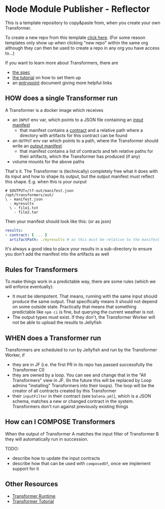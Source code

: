 # Node Module Publisher - Reflector
This is a template repository to copy&paste from, when you create your own Transformer.

To create a new repo from this template [click here](https://github.com/organizations/product-os/repositories/new). (For some reason templates only show up when clicking "new repo" within the same org although they can then be used to create a repo in any org you have access to...)

If you want to learn more about Transformers, there are
* [the spec](https://docs.google.com/document/d/1zd3pX9Q_4kXGEnnATNdUmBBRS9R_BZB6JZoKguwX8Vk)
* [the tutorial](https://docs.google.com/document/d/1iPsyXBjnvzG25hNHztIFsUcLDM1gSAIhNTHJDY8pZJ0) on how to set them up
* an [entrypoint](https://docs.google.com/document/d/12PCjfMGLq2gkpvGbzNGfVzMM5jRRul-c2vwedPDooWc) document giving more helpful links

## HOW does a single Transformer run

A Transformer is a docker image which receives
* an `INPUT` env var, which points to a JSON file containing an [input manifest](https://github.com/product-os/transformer-runtime/blob/master/lib/types/index.ts)
  * that manifest contains a [contract](https://github.com/balena-io/balena-io/blob/contracts-spec/specs/contracts.md) and a relative path where a directory with artifacts for this contract can be found
* an `OUTPUT` env var which points to a path, where the Transformer should write an [output manifest](https://github.com/product-os/transformer-runtime/blob/master/lib/types/index.ts)
  * that manifest contains a list of contracts and teh relative paths for their artifacts, which the Transformer has produced (if any)
* volume mounts for the above paths

That's it. The Transformer is (technically) completely free what it does with its input and how to shape its output, but the output manifest must reflect this shape. E.g. when this is your ourput
```
# $OUTPUT=/tf-out/manifest.json
/opt/transformers/out/
\ - manifest.json
  - myresults
  \ - file1.txt
    - file2.tar
```
Then your manifest should look like this: (or as json)
```yaml
results:
- contract: { ... }
  artifactPath: ./myresults # as this must be relative to the manifest's location
```
It's always a good idea to place your results in a sub-directory to ensure you don't add the manifest into the artifacts as well

## Rules for Transformers

To make things work in a predictable way, there are some rules (which we will enforce eventually):
* It must be idempotent. That means, running with the same input should produce the same output. That specifically means it should not depend on some outside state. Practically that means that something predictable like `npm ci` is fine, but querying the current weather is not.
* The output types must exist. If they don't, the Transformer Worker will not be able to upload the results to Jellyfish

## WHEN does a Transformer run

Transformers are scheduled to run by Jellyfish and run by the Transformer Worker, if
* they are in JF (i.e. the first PR in its repo has passed successfully the Transformer CI)
* they are owned by a loop. You can see and change that in the "All Transformers" view in JF. (In the future this will be replaced by Loop admins "installing" Transformers into their loops). The loop will be the creator of all contracts created by this Transformer
* their `inputFilter` in their contract (see `balena.yml`), which is a JSON schema, matches a new or changed contract in the system. Transformers don't run against previously existing things

## How can I COMPOSE Transformers

When the output of Transformer A matches the input filter of Transformer B they will automatically run in succession.

TODO:
* describe how to update the input contracts
* describe how that can be used with `composedOf`, once we implement support for it

## Other Resources

- [Transformer Runtime](https://github.com/product-os/transformer-runtime)
- [Transformer Tutorial](https://docs.google.com/document/d/1iPsyXBjnvzG25hNHztIFsUcLDM1gSAIhNTHJDY8pZJ0/)

